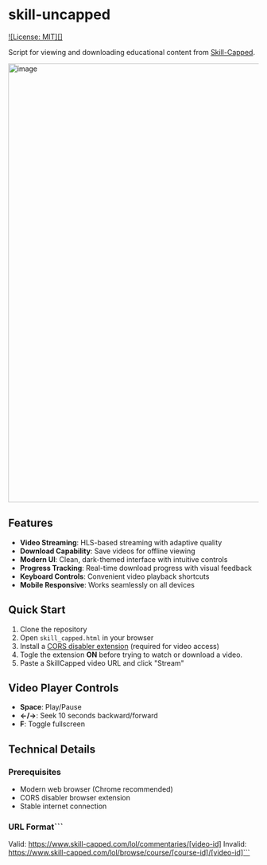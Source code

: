 # skill-uncapped

[![License: MIT][]](https://opensource.org/licenses/MIT)

Script for viewing and downloading educational content from [Skill-Capped](https://www.skill-capped.com/).

<img width="1272" height="881" alt="image" src="https://github.com/user-attachments/assets/01f9f2f7-eacb-4ad4-90f5-e068e8e58f6e" />


## Features

- **Video Streaming**: HLS-based streaming with adaptive quality
- **Download Capability**: Save videos for offline viewing
- **Modern UI**: Clean, dark-themed interface with intuitive controls
- **Progress Tracking**: Real-time download progress with visual feedback
- **Keyboard Controls**: Convenient video playback shortcuts
- **Mobile Responsive**: Works seamlessly on all devices

## Quick Start

1. Clone the repository
2. Open `skill_capped.html` in your browser
3. Install a [CORS disabler extension](https://chromewebstore.google.com/detail/cors-unblock/lfhmikememgdcahcdlaciloancbhjino?hl=en) (required for video access)
4. Togle the extension **ON** before trying to watch or download a video.
5. Paste a SkillCapped video URL and click "Stream"

## Video Player Controls

- **Space**: Play/Pause
- **←/→**: Seek 10 seconds backward/forward
- **F**: Toggle fullscreen

## Technical Details

### Prerequisites
- Modern web browser (Chrome recommended)
- CORS disabler browser extension
- Stable internet connection

### URL Format```
Valid: https://www.skill-capped.com/lol/commentaries/[video-id]
Invalid: https://www.skill-capped.com/lol/browse/course/[course-id]/[video-id]```


